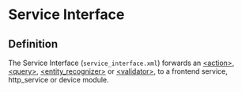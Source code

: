 # Service Interface

## Definition  
The Service Interface (`service_interface.xml`) forwards an [<action\>](../elements/action), [<query\>](../elements/query), [<entity_recognizer\>](../elements/entity_recognizer) or [<validator\>](../elements/validator),  to a frontend service, http_service or device module.
